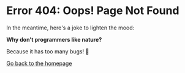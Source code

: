 # Error 404: Oops! Page Not Found

In the meantime, here's a joke to lighten the mood:

**Why don't programmers like nature?**

Because it has too many bugs! 🐛

[Go back to the homepage](/) 


